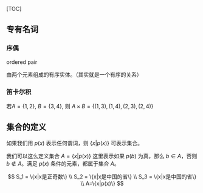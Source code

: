 

[TOC]

## 专有名词

### 序偶

ordered pair

由两个元素组成的有序实体。（其实就是一个有序的关系）


### 笛卡尔积

若$A=\{1, 2\}$, $B=\{3, 4\}$, 则 $A×B = \{(1,3),(1,4),(2,3),(2,4)\}$


## 集合的定义

如果我们用 $p(x)$ 表示任何谓词，则 $\{x|p(x)\}$ 可表示集合。

我们可以这么定义集合 $A=\{x|p(x)\}$ 这里表示如果 $p(b)$ 为真，那么 $b \in A$，否则 $b \notin A$。满足 $p(x)$ 条件的元素，都属于集合 $A$。


$$
S_1 = \{x|x是正奇数\} \\
S_2 = \{x|x是中国的省\} \\
S_3 = \{x|x是中国的省\} \\
A=\{x|p(x)\}
$$
